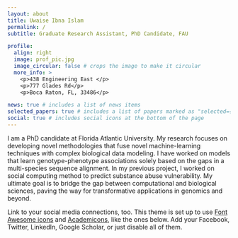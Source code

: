 ```yaml
---
layout: about
title: Uwaise Ibna Islam
permalink: /
subtitle: Graduate Research Assistant, PhD Candidate, FAU

profile:
  align: right
  image: prof_pic.jpg
  image_circular: false # crops the image to make it circular
  more_info: >
    <p>438 Engineering East </p>
    <p>777 Glades Rd</p>
    <p>Boca Raton, FL, 33486</p>

news: true # includes a list of news items
selected_papers: true # includes a list of papers marked as "selected={true}"
social: true # includes social icons at the bottom of the page
---
```


I am a PhD candidate at Florida Atlantic University. My research focuses on developing novel methodologies that fuse novel machine-learning techniques with complex biological data modeling. I have worked on models that learn genotype-phenotype associations solely based on the gaps in a multi-species sequence alignment. In my previous project, I worked on social computing method to predict substance abuse vulnerability. My ultimate goal is to bridge the gap between computational and biological sciences, paving the way for transformative applications in genomics and beyond.

Link to your social media connections, too. This theme is set up to use [Font Awesome icons](https://fontawesome.com/) and [Academicons](https://jpswalsh.github.io/academicons/), like the ones below. Add your Facebook, Twitter, LinkedIn, Google Scholar, or just disable all of them.
